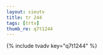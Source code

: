 ```yaml
--- 
layout: sieutv
title: tr 244
tags: [trtv]
thumb_re: q7t1244
---
```

{% include tvadv key="q7t1244" %} 
